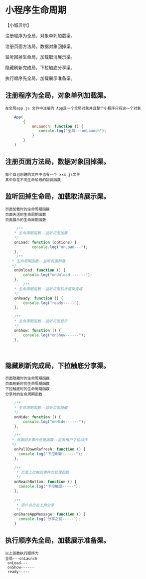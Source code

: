 # 小程序生命周期

【小城贝尔】

注册程序为全局，对象单列加载渠。

注册页面方法局，数据对象回掉渠。

监听回掉生命局，加载取消展示渠。

隐藏刷新完成局，下拉触底分享渠。

执行顺序先全局，加载展示准备渠。

## 注册程序为全局，对象单列加载渠。
    在全局app.js 文件中注册的 App是一个全局对象并且整个小程序只有这一个对象
```js
    App(
        {
            onLaunch: function () {
               console.log("全局---onLaunch");
            }
        }
    )
```
## 注册页面方法局，数据对象回掉渠。
    每个自己创建的文件中也有一个 xxx.js文件
    其中存在不同生命阶段的回调函数
## 监听回掉生命局，加载取消展示渠。
    页面加载时的生命周期函数 
    页面失活的生命周期函数
    页面展示的生命周期函数
```js
     /**
    * 生命周期函数--监听页面加载
    */
    onLoad: function (options) {
            console.log("onLoad---");
    },
     /**
   * 生命周期函数--监听页面卸载
   */
    onUnload: function () {
        console.log("onUnload-------");
    },
        /**
    * 生命周期函数--监听页面初次渲染完成
    */
    onReady: function () {
        console.log("ready-----");
    },

    /**
    * 生命周期函数--监听页面显示
    */
    onShow: function () {
        console.log("onShow------");
    },

    
```
## 隐藏刷新完成局，下拉触底分享渠。
    页面隐藏时的生命周期函数 
    页面刷新时的生命周期函数 
    下拉触底时的生命周期函数 
    分享时的生命周期函数 
```js
    /**
    * 生命周期函数--监听页面隐藏
    */
    onHide: function () {
        console.log("onHide------");
    },

    /**
   * 页面相关事件处理函数--监听用户下拉动作
   */
    onPullDownRefresh: function () {
      console.log("下拉刷新------");
    },
  
    /**
     * 页面上拉触底事件的处理函数
     */
    onReachBottom: function () {
      console.log("下拉触底-----");
    },
  
    /**
     * 用户点击右上角分享
     */
    onShareAppMessage: function () {
      console.log("分享之前-----");
    }
```
##  执行顺序先全局，加载展示准备渠。
    以上函数执行顺序为
    全局---onLaunch
     onLoad---
     onShow------
     ready-----


